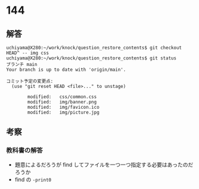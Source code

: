 # 144

## 解答

```
uchiyama@X280:~/work/knock/question_restore_contents$ git checkout HEAD^ -- img css
uchiyama@X280:~/work/knock/question_restore_contents$ git status
ブランチ main
Your branch is up to date with 'origin/main'.

コミット予定の変更点:
  (use "git reset HEAD <file>..." to unstage)

        modified:   css/common.css
        modified:   img/banner.png
        modified:   img/favicon.ico
        modified:   img/picture.jpg
```

## 考察

### 教科書の解答

- 題意によるだろうが find してファイルを一つ一つ指定する必要はあったのだろうか
- find の `-print0`
